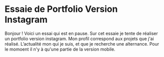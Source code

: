 # Essaie de Portfolio Version Instagram
Bonjour ! Voici un essai qui est en pause. 
Sur cet essaie je tente de réaliser un portfolio version instagram. Mon profil correspond aux projets que j'ai réalisé. L’actualité mon qui je suis, et que je recherche une alternance. 
Pour le momoent il n'y à qu'une partie de la version mobile.
